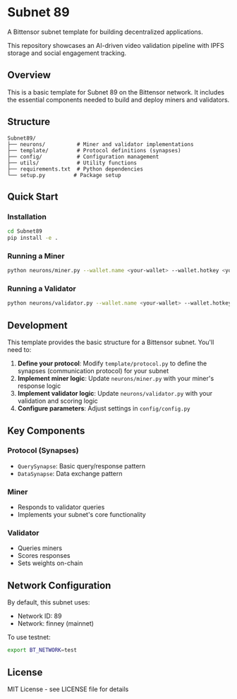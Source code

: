 # Subnet 89

A Bittensor subnet template for building decentralized applications.

This repository showcases an AI-driven video validation pipeline with IPFS
storage and social engagement tracking.

## Overview

This is a basic template for Subnet 89 on the Bittensor network. It includes the essential components needed to build and deploy miners and validators.

## Structure

```
Subnet89/
├── neurons/          # Miner and validator implementations
├── template/         # Protocol definitions (synapses)
├── config/           # Configuration management
├── utils/            # Utility functions
├── requirements.txt  # Python dependencies
└── setup.py         # Package setup
```

## Quick Start

### Installation

```bash
cd Subnet89
pip install -e .
```

### Running a Miner

```bash
python neurons/miner.py --wallet.name <your-wallet> --wallet.hotkey <your-hotkey>
```

### Running a Validator

```bash
python neurons/validator.py --wallet.name <your-wallet> --wallet.hotkey <your-hotkey>
```

## Development

This template provides the basic structure for a Bittensor subnet. You'll need to:

1. **Define your protocol**: Modify `template/protocol.py` to define the synapses (communication protocol) for your subnet
2. **Implement miner logic**: Update `neurons/miner.py` with your miner's response logic
3. **Implement validator logic**: Update `neurons/validator.py` with your validation and scoring logic
4. **Configure parameters**: Adjust settings in `config/config.py`

## Key Components

### Protocol (Synapses)
- `QuerySynapse`: Basic query/response pattern
- `DataSynapse`: Data exchange pattern

### Miner
- Responds to validator queries
- Implements your subnet's core functionality

### Validator
- Queries miners
- Scores responses
- Sets weights on-chain

## Network Configuration

By default, this subnet uses:
- Network ID: 89
- Network: finney (mainnet)

To use testnet:
```bash
export BT_NETWORK=test
```

## License

MIT License - see LICENSE file for details